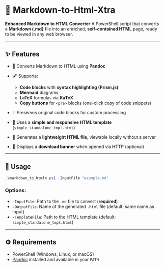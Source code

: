 # 📝 Markdown-to-Html-Xtra

**Enhanced Markdown to HTML Converter**
A PowerShell script that converts a **Markdown (.md)** file into an enriched, **self-contained HTML** page, ready to be viewed in any web browser.

---

## ✨ Features

* 🔁 Converts Markdown to HTML using **Pandoc**
* 🖋️ Supports:

  * **Code blocks** with **syntax highlighting (Prism.js)**
  * **Mermaid** diagrams
  * **LaTeX** formulas via **KaTeX**
  * **Copy buttons** for `<pre>` blocks (one-click copy of code snippets)
* 💡 Preserves original code blocks for custom processing
* 🎨 Uses a **simple and responsive HTML template** (`simple_standalone_tmpl.html`)
* 📎 Generates a **lightweight HTML file**, viewable locally without a server
* 📌 Displays a **download banner** when opened via HTTP (optional)

---

## 🚀 Usage

```powershell
.\markdown_to_htmlx.ps1 -InputFile "example.md"
```

### Options:

* `-InputFile`: Path to the `.md` file to convert (**required**)
* `-OutputFile`: Name of the generated `.html` file (default: same name as input)
* `-TemplateFile`: Path to the HTML template (default: `simple_standalone_tmpl.html`)

---

## ⚙️ Requirements

* PowerShell (Windows, Linux, or macOS)
* [Pandoc](https://pandoc.org/installing.html) installed and available in your `PATH`
